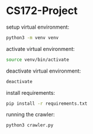 # CS172-Project
setup virtual environment:
```bash
python3 -m venv venv
```
activate virtual environment:
```bash
source venv/bin/activate
```
deactivate virtual environment:
```bash
deactivate
```
install requirements:
```bash
pip install -r requirements.txt
```
running the crawler:
```bash
python3 crawler.py
```
